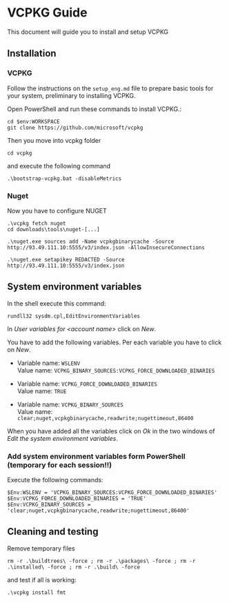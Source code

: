 # VCPKG Guide

This document will guide you to install and setup VCPKG

## Installation

### VCPKG

Follow the instructions on the `setup_eng.md` file to prepare basic tools for your system, preliminary to installing VCPKG.

Open PowerShell and run these commands to install VCPKG.:

```pwsh
cd $env:WORKSPACE
git clone https://github.com/microsoft/vcpkg
```

Then you move into vcpkg folder

```pwsh
cd vcpkg
```

and execute the following command

```pwsh
.\bootstrap-vcpkg.bat -disableMetrics
```

### Nuget

Now you have to configure NUGET

```pwsh
.\vcpkg fetch nuget
cd downloads\tools\nuget-[...]
```

```pwsh
.\nuget.exe sources add -Name vcpkgbinarycache -Source http://93.49.111.10:5555/v3/index.json -AllowInsecureConnections
```

```pwsh
.\nuget.exe setapikey REDACTED -Source http://93.49.111.10:5555/v3/index.json
```

## System environment variables

In the shell execute this command:

```pwsh
rundll32 sysdm.cpl,EditEnvironmentVariables
```

In *User variables for \<account name\>* click on *New*.

You have to add the following variables.
Per each variable you have to click on *New*.

- Variable name: `WSLENV`  
  Value name: `VCPKG_BINARY_SOURCES:VCPKG_FORCE_DOWNLOADED_BINARIES`

- Variable name: `VCPKG_FORCE_DOWNLOADED_BINARIES`  
  Value name: `TRUE`

- Variable name: `VCPKG_BINARY_SOURCES`  
  Value name: `clear;nuget,vcpkgbinarycache,readwrite;nugettimeout,86400`

When you have added all the variables click on *Ok* in the two windows of *Edit the system environment variables*.

### Add system environment variables form PowerShell (temporary for each session!!)

Execute the following commands:

```pwsh
$Env:WSLENV = 'VCPKG_BINARY_SOURCES:VCPKG_FORCE_DOWNLOADED_BINARIES'
$Env:VCPKG_FORCE_DOWNLOADED_BINARIES = 'TRUE'
$Env:VCPKG_BINARY_SOURCES = 'clear;nuget,vcpkgbinarycache,readwrite;nugettimeout,86400'
```

## Cleaning and testing

Remove temporary files

```pwsh
rm -r .\buildtrees\ -force ; rm -r .\packages\ -force ; rm -r .\installed\ -force ; rm -r .\build\ -force
```

and test if all is working:

```pwsh
.\vcpkg install fmt
```
